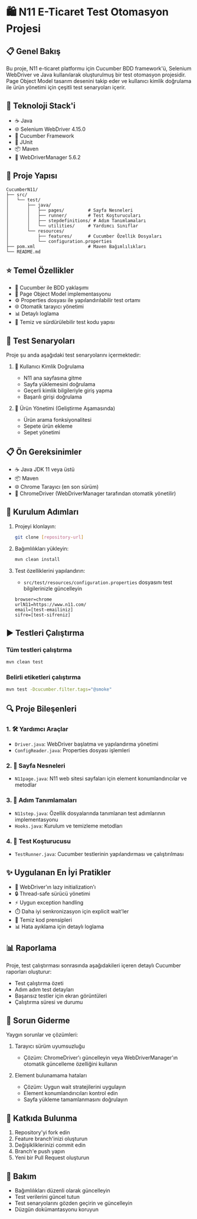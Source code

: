 # 🛍️ N11 E-Ticaret Test Otomasyon Projesi

## 📋 Genel Bakış
Bu proje, N11 e-ticaret platformu için Cucumber BDD framework'ü, Selenium WebDriver ve Java kullanılarak oluşturulmuş bir test otomasyon projesidir. Page Object Model tasarım desenini takip eder ve kullanıcı kimlik doğrulama ile ürün yönetimi için çeşitli test senaryoları içerir.

## 🔧 Teknoloji Stack'i
- ☕ Java
- 🌐 Selenium WebDriver 4.15.0
- 🥒 Cucumber Framework
- 🧪 JUnit
- 📦 Maven
- 🚗 WebDriverManager 5.6.2

## 📁 Proje Yapısı
```
CucumberN11/
├── src/
│   └── test/
│       ├── java/
│       │   ├── pages/         # Sayfa Nesneleri
│       │   ├── runner/        # Test Koşturucuları
│       │   ├── stepdefinitions/ # Adım Tanımlamaları
│       │   └── utilities/     # Yardımcı Sınıflar
│       └── resources/
│           ├── features/      # Cucumber Özellik Dosyaları
│           └── configuration.properties
├── pom.xml                    # Maven Bağımlılıkları
└── README.md
```

## ⭐ Temel Özellikler
- 📝 Cucumber ile BDD yaklaşımı
- 🎯 Page Object Model implementasyonu
- ⚙️ Properties dosyası ile yapılandırılabilir test ortamı
- 🌐 Otomatik tarayıcı yönetimi
- 📊 Detaylı loglama
- 🧹 Temiz ve sürdürülebilir test kodu yapısı

## 🎯 Test Senaryoları
Proje şu anda aşağıdaki test senaryolarını içermektedir:

1. 🔐 Kullanıcı Kimlik Doğrulama
   - N11 ana sayfasına gitme
   - Sayfa yüklemesini doğrulama
   - Geçerli kimlik bilgileriyle giriş yapma
   - Başarılı girişi doğrulama

2. 🛒 Ürün Yönetimi (Geliştirme Aşamasında)
   - Ürün arama fonksiyonalitesi
   - Sepete ürün ekleme
   - Sepet yönetimi

## 📋 Ön Gereksinimler
- ☕ Java JDK 11 veya üstü
- 📦 Maven
- 🌐 Chrome Tarayıcı (en son sürüm)
- 🚗 ChromeDriver (WebDriverManager tarafından otomatik yönetilir)

## 🚀 Kurulum Adımları
1. Projeyi klonlayın:
   ```bash
   git clone [repository-url]
   ```

2. Bağımlılıkları yükleyin:
   ```bash
   mvn clean install
   ```

3. Test özelliklerini yapılandırın:
   - `src/test/resources/configuration.properties` dosyasını test bilgilerinizle güncelleyin
   ```properties
   browser=chrome
   urlN11=https://www.n11.com/
   email=[test-emailiniz]
   sifre=[test-sifreniz]
   ```

## ▶️ Testleri Çalıştırma
### Tüm testleri çalıştırma
```bash
mvn clean test
```

### Belirli etiketleri çalıştırma
```bash
mvn test -Dcucumber.filter.tags="@smoke"
```

## 🔍 Proje Bileşenleri

### 1. 🛠️ Yardımcı Araçlar
- `Driver.java`: WebDriver başlatma ve yapılandırma yönetimi
- `ConfigReader.java`: Properties dosyası işlemleri

### 2. 📄 Sayfa Nesneleri
- `N11page.java`: N11 web sitesi sayfaları için element konumlandırıcılar ve metodlar

### 3. 📝 Adım Tanımlamaları
- `N11step.java`: Özellik dosyalarında tanımlanan test adımlarının implementasyonu
- `Hooks.java`: Kurulum ve temizleme metodları

### 4. 🏃 Test Koşturucusu
- `TestRunner.java`: Cucumber testlerinin yapılandırması ve çalıştırılması

## ✨ Uygulanan En İyi Pratikler
- 🔄 WebDriver'ın lazy initialization'ı
- 🔒 Thread-safe sürücü yönetimi
- ⚡ Uygun exception handling
- ⏱️ Daha iyi senkronizasyon için explicit wait'ler
- 🧹 Temiz kod prensipleri
- 📊 Hata ayıklama için detaylı loglama

## 📊 Raporlama
Proje, test çalıştırması sonrasında aşağıdakileri içeren detaylı Cucumber raporları oluşturur:
- Test çalıştırma özeti
- Adım adım test detayları
- Başarısız testler için ekran görüntüleri
- Çalıştırma süresi ve durumu

## 🔧 Sorun Giderme
Yaygın sorunlar ve çözümleri:
1. Tarayıcı sürüm uyumsuzluğu
   - Çözüm: ChromeDriver'ı güncelleyin veya WebDriverManager'ın otomatik güncelleme özelliğini kullanın

2. Element bulunamama hataları
   - Çözüm: Uygun wait stratejilerini uygulayın
   - Element konumlandırıcıları kontrol edin
   - Sayfa yükleme tamamlanmasını doğrulayın

## 👥 Katkıda Bulunma
1. Repository'yi fork edin
2. Feature branch'inizi oluşturun
3. Değişikliklerinizi commit edin
4. Branch'e push yapın
5. Yeni bir Pull Request oluşturun

## 🔄 Bakım
- Bağımlılıkları düzenli olarak güncelleyin
- Test verilerini güncel tutun
- Test senaryolarını gözden geçirin ve güncelleyin
- Düzgün dokümantasyonu koruyun


